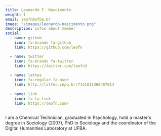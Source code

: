 ```yaml
---
title: Leonardo F. Nascimento
weight: 1
email: leofn@ufba.br
image: "/images/leonardo-nascimento.png"
description: infos about member
social:
  - name: github
    icon: fa-brands fa-github
    link: https://github.com/leofn

  - name: twitter
    icon: fa-brands fa-twitter
    link: https://twitter.com/leofn3
    
  - name: lattes
    icon: fa-regular fa-user
    link: http://lattes.cnpq.br/7141811368487014
    
  - name: link
    icon: fa fa-link
    link: https://leofn.com/
---
```


I am a Chemical Technician, graduated in Psychology, hold a master's degree in Sociology (2007), PhD in Sociology and the coordinator of the Digital Humanities Laboratory at UFBA.
